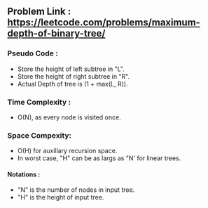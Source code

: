 ## Problem Link : https://leetcode.com/problems/maximum-depth-of-binary-tree/

### Pseudo Code :
  - Store the height of left subtree in "L".
  - Store the height of right subtree in "R".
  - Actual Depth of tree is (1 + max(L, R)).

### Time Complexity : 
  - O(N), as every node is visited once.

### Space Compexity: 
  - O(H) for auxillary recursion space.
  - In worst case, "H" can be as largs as "N' for linear trees.

#### Notations :
  - "N" is the number of nodes in input tree.
  - "H" is the height of input tree.
